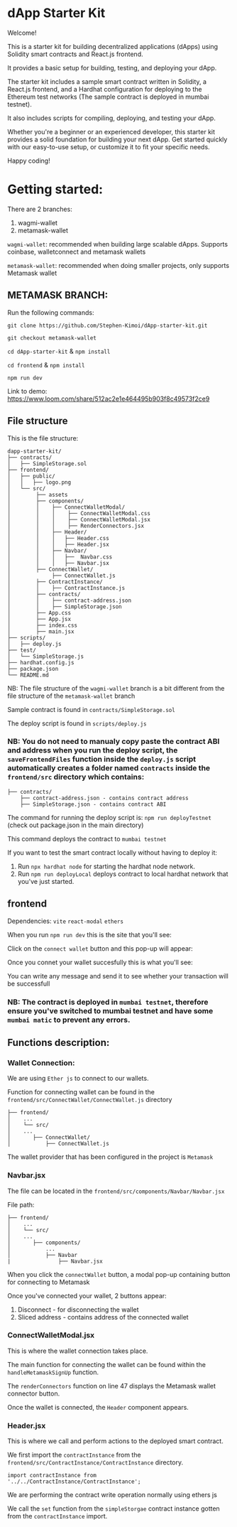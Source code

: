 # dApp Starter Kit

Welcome! 

This is a starter kit for building decentralized applications (dApps) using Solidity smart contracts and React.js frontend. 

It provides a basic setup for building, testing, and deploying your dApp.

The starter kit includes a sample smart contract written in Solidity, a React.js frontend, and a Hardhat configuration for deploying to the Ethereum test networks (The sample contract is deployed in mumbai testnet). 

It also includes scripts for compiling, deploying, and testing your dApp.

Whether you're a beginner or an experienced developer, this starter kit provides a solid foundation for building your next dApp. Get started quickly with our easy-to-use setup, or customize it to fit your specific needs.

Happy coding!

# Getting started: 
There are 2 branches:
1. wagmi-wallet 
2. metamask-wallet 

`wagmi-wallet`: recommended when building large scalable dApps. Supports coinbase, walletconnect and metamask wallets

`metamask-wallet`: recommended when doing smaller projects, only supports Metamask wallet

## METAMASK BRANCH: 

Run the following commands:

`git clone https://github.com/Stephen-Kimoi/dApp-starter-kit.git` 

`git checkout metamask-wallet` 

`cd dApp-starter-kit` & `npm install` 

`cd frontend` & `npm install` 

`npm run dev`  

Link to demo: 
https://www.loom.com/share/512ac2e1e464495b903f8c49573f2ce9


## File structure 
This is the file structure: 
```
dapp-starter-kit/
├── contracts/
│   ├── SimpleStorage.sol
├── frontend/
│   ├── public/
│   │   ├── logo.png
│   └── src/
│        ├── assets
│        ├── components/ 
│        │    ├── ConnectWalletModal/ 
│        │    │    ├── ConnectWalletModal.css 
│        │    │    ├── ConnectWalletModal.jsx
│        │    │    ├── RenderConnectors.jsx
│        │    ├── Header/ 
│        │    │   ├── Header.css 
│        │    │   ├── Header.jsx 
│        │    ├── Navbar/ 
│        │    │   ├──  Navbar.css
│        │    │   ├── Navbar.jsx
│        ├── ConnectWallet/ 
│             ├── ConnectWallet.js
│        ├── ContractInstance/ 
│        │    ├── ContractInstance.js
│        ├── contracts/ 
│        │    ├── contract-address.json 
│        │    ├── SimpleStorage.json 
│        ├── App.css
│        ├── App.jsx
│        ├── index.css 
│        ├── main.jsx
├── scripts/ 
│   ├── deploy.js 
├── test/
│   └── SimpleStorage.js 
├── hardhat.config.js
├── package.json
└── README.md 
``` 

NB: The file structure of the `wagmi-wallet` branch is a bit different from the file structure of the `metamask-wallet` branch

Sample contract is found in `contracts/SimpleStorage.sol`

The deploy script is found in `scripts/deploy.js` 

### NB: You do not need to manualy copy paste the contract ABI and address when you run the deploy script, the `saveFrontendFiles` function inside the `deploy.js` script automatically creates a folder named `contracts` inside the `frontend/src` directory which contains: 
```
├── contracts/ 
    ├── contract-address.json - contains contract address 
    ├── SimpleStorage.json - contains contract ABI
``` 

The command for running the deploy script is: 
`npm run deployTestnet` (check out package.json in the main directory)

This command deploys the contract to `mumbai testnet` 

If you want to test the smart contract locally without having to deploy it: 
1. Run `npx hardhat node` for starting the hardhat node network. 
2. Run `npm run deployLocal` deploys contract to local hardhat network that you've just started. 

## frontend 
Dependencies: 
`vite` 
`react-modal` 
`ethers` 

When you run `npm run dev` this is the site that you'll see: 

Click on the `connect wallet` button and this pop-up will appear: 

Once you connet your wallet succesfully this is what you'll see: 

You can write any message and send it to see whether your transaction will be successfull 

### NB: The contract is deployed in `mumbai testnet`, therefore ensure you've switched to mumbai testnet and have some `mumbai matic` to prevent any errors. 

## Functions description:

### Wallet Connection: 
We are using `Ether js` to connect to our wallets. 

Function for connecting wallet can be found in the `frontend/src/ConnectWallet/ConnectWallet.js` directory


``` 
├── frontend/ 
│    ... 
│    └── src/ 
│    ... 
│       ├── ConnectWallet/ 
│           ├── ConnectWallet.js 
``` 

The wallet provider that has been configured in the project is `Metamask`

### Navbar.jsx 
The file can be located in the `frontend/src/components/Navbar/Navbar.jsx` 

File path: 
``` 
├── frontend/ 
│    ... 
│    └── src/ 
│    ... 
│       ├── components/ 
│           ...
│           ├── Navbar
|               ├── Navbar.jsx
``` 
When you click the `connectWallet` button, a modal pop-up containing button for connecting to Metamask

Once you've connected your wallet, 2 buttons appear: 
1. Disconnect - for disconnecting the wallet 
2. Sliced address - contains address of the connected wallet

### ConnectWalletModal.jsx 
This is where the wallet connection takes place. 

The main function for connecting the wallet can be found within the `handleMetamaskSignUp` function.  

The `renderConnectors` function on line 47 displays the Metamask wallet connector button.  

Once the wallet is connected, the `Header` component appears. 

### Header.jsx 
This is where we call and perform actions to the deployed smart contract. 

We first import the `contractInstance` from the `frontend/src/ContractInstance/ContractInstance` directory. 

```
import contractInstance from '../../ContractInstance/ContractInstance';
```

We are performing the contract write operation normally using ethers js

We call the `set` function from the `simpleStorgae` contract instance gotten from the `contractInstance` import. 


















